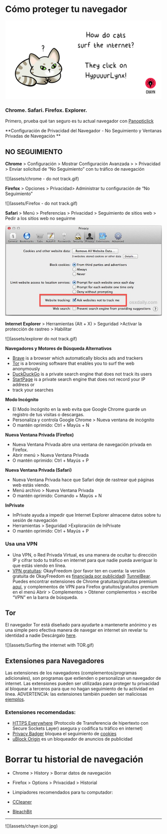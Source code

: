 # Cómo proteger tu navegador

![](assets/HypuuurLynx.gif)

### Chrome. Safari. Firefox. Explorer.

Primero, prueba qué tan seguro es tu actual navegador con [Panopticlick](https://panopticlick.eff.org/)

**Configuración de Privacidad del Navegador - No Seguimiento y Ventanas Privadas de Navegación
**

## NO SEGUIMIENTO

**Chrome** > Configuración > Mostrar Configuración Avanzada > > Privacidad > Enviar solicitud de “No Seguimiento” con tu tráfico de navegación

![](assets/chrome - do not track.gif)



**Firefox** > Opciones > Privacidad> Administrar tu configuración de “No Seguimiento”

![](assets/Firefox - do not track.gif)


**Safari** > Menú > Preferencias > Privacidad > Seguimiento de sitios web > Pedir a los sitios web no seguirme


![](assets/do-not-track-safari.jpg)


**Internet Explorer** > Herramientas (Alt + X) > Seguridad >Activar la protección de rastreo > Habilitar


![](assets/explorer do not track.gif)


**Navegadores y Motores de Búsqueda Alternativos**

* [Brave](https://www.brave.com/) is a browser which automatically blocks ads and trackers
* [Tor](https://www.torproject.org/) is a browsing software that enables you to surf the web anonymously
* [DuckDuckGo](https://duckduckgo.com/about) is a private search engine that does not track its users
* [StartPage](https://www.startpage.com/) is a private search engine that does not record your IP address or
* track your searches

**Modo Incógnito**
* El Modo Incógnito en la web evita que Google Chrome guarde un registro de tus visitas o descargas. 
* Personaliza y controla  Google Chrome > Nueva ventana de incógnito 
* O mantén oprimido:  Ctrl + Mayús  + N


**Nueva Ventana Privada \(Firefox\)**

* Nueva Ventana Privada abre una ventana de navegación privada en Firefox. 
* Abrir menú  > Nueva Ventana Privada
* O mantén oprimido:  Ctrl + Mayús + P


**Nueva Ventana Privada \(Safari\)**

* Nueva Ventana Privada hace que Safari deje de rastrear qué páginas web estás viendo.
* Menú archivo > Nueva Ventana Privada
* O mantén oprimido: Comando + Mayús + N


**InPrivate**

* InPrivate ayuda a impedir que Internet Explorer almacene datos sobre tu sesión de navegación
* Herramientas > Seguridad >Exploración de InPrivate
* O mantén oprimido:  Ctrl + Mayús + P


### **Usa una VPN**

* Una VPN, o Red Privada Virtual, es una manera de ocultar tu dirección IP y cifrar todo tu tráfico en internet para que nadie pueda averiguar lo que estás viendo en línea. 
* [VPN gratuitas](http://www.okfreedom.com): OkayFreedom (por favor ten en cuenta: la versión gratuita de OkayFreedom es [financiada por publicidad](http://www.okfreedom.com/en/support#free)) [TunnelBear](https://www.tunnelbear.com/). Puedes encontrar extensiones de Chrome gratuitas/gratuitas premium [aquí](https://chrome.google.com/webstore/search/VPN?_category=extensions), y complementos de VPN para Firefox gratuitos/gratuitos premium en el menú Abrir > Complementos > Obtener complementos > escribe “VPN” en la barra de búsqueda.


## **Tor**

El navegador Tor está diseñado para ayudarte a mantenerte anónimo y es una simple pero efectiva manera de navegar en internet sin revelar tu identidad a nadie
Descárgalo [ here](https://www.torproject.org/projects/torbrowser.html).

![](assets/Surfing the internet with TOR.gif)

 ## Extensiones para Navegadores

Las extensiones de los navegadores (complementos/programas adicionales), son  programas que extienden o personalizan un navegador de internet. Las extensiones pueden ser utilizadas para proteger tu privacidad al bloquear a terceros  para que no hagan seguimiento de tu actividad en línea. ADVERTENCIA: las extensiones también pueden ser maliciosas [ejemplos](http://www.makeuseof.com/tag/x-malicious-browser-extensions-help-hackers-target-victims).

### Extensiones recomendadas:

* [HTTPS Everywhere](https://www.eff.org/) \(Protocolo de Transferencia de hipertexto con  Secure Sockets Layer) asegura y codifica tu tráfico en internet\)
* [Privacy Badger](https://www.eff.org/privacybadger) bloquea el seguimiento de [cookies](https://en.wikipedia.org/wiki/HTTP_cookie)
* [uBlock Origin](https://www.ublock.org/) es un bloqueador de anuncios de publicidad

# Borrar tu historial de navegación

* Chrome &gt; History &gt; Borrar datos de navegación
* Firefox &gt; Options &gt; Privacidad > Historial
* Limpiadores recomendados para tu computador:

* [CCleaner](https://www.google.com/url?q=http://www.piriform.com/ccleaner&sa=D&ust=1478912695317000&usg=AFQjCNHmtswm2AwMsRtywjxd7unIPKSXSg)

* [BleachBit](https://www.google.com/url?q=http://www.bleachbit.org/&sa=D&ust=1478912695318000&usg=AFQjCNEjz3m2EuO6O2lPl4Vo_KAe6CHsjQ)




---

![](assets/chayn icon.jpg)




